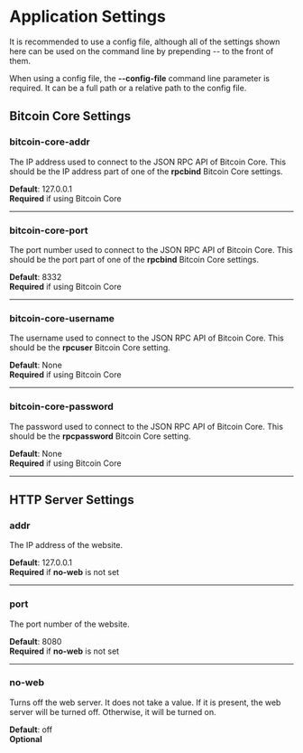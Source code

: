 # Application Settings

It is recommended to use a config file, although all of the settings shown here can be used on the command line by prepending -- to the front of them.

When using a config file, the **--config-file** command line parameter is required. It can be a full path or a relative path to the config file.

## Bitcoin Core Settings

### bitcoin-core-addr

The IP address used to connect to the JSON RPC API of Bitcoin Core.
This should be the IP address part of one of the **rpcbind** Bitcoin Core settings.

**Default**: 127.0.0.1<br>
**Required** if using Bitcoin Core

***

### bitcoin-core-port

The port number used to connect to the JSON RPC API of Bitcoin Core.
This should be the port part of one of the **rpcbind** Bitcoin Core settings.

**Default**: 8332<br>
**Required** if using Bitcoin Core

***

### bitcoin-core-username

The username used to connect to the JSON RPC API of Bitcoin Core.
This should be the **rpcuser** Bitcoin Core setting.

**Default**: None<br>
**Required** if using Bitcoin Core

***

### bitcoin-core-password

The password used to connect to the JSON RPC API of Bitcoin Core.
This should be the **rpcpassword** Bitcoin Core setting.

**Default**: None<br>
**Required** if using Bitcoin Core

***

## HTTP Server Settings

### addr

The IP address of the website.

**Default**: 127.0.0.1<br>
**Required** if **no-web** is not set

***

### port

The port number of the website.

**Default**: 8080<br>
**Required** if **no-web** is not set

***

### no-web

Turns off the web server. It does not take a value. If it is present, the web server will be turned off. Otherwise, it will be turned on.

**Default**: off<br>
**Optional**

